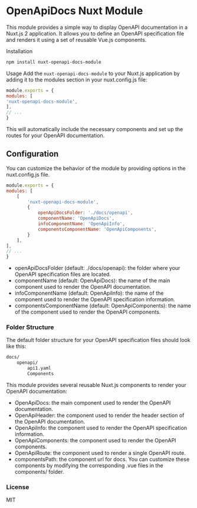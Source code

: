 # OpenApiDocs Nuxt Module
This module provides a simple way to display OpenAPI documentation in a Nuxt.js 2 application. It allows you to define an OpenAPI specification file and renders it using a set of reusable Vue.js components.

Installation
```bash
npm install nuxt-openapi-docs-module
```

Usage
Add the `nuxt-openapi-docs-module` to your Nuxt.js application by adding it to the modules section in your nuxt.config.js file:

```javascript
module.exports = {
modules: [
'nuxt-openapi-docs-module',
],
// ...
}
```
This will automatically include the necessary components and set up the routes for your OpenAPI documentation.

## Configuration
You can customize the behavior of the module by providing options in the nuxt.config.js file.

```javascript
module.exports = {
modules: [
    [
        'nuxt-openapi-docs-module',
        {
            openApiDocsFolder: './docs/openapi',
            componentName: 'OpenApiDocs',
            infoComponentName: 'OpenApiInfo',
            componentsComponentName: 'OpenApiComponents',
        }
    ],
],
// ...
}
```
- openApiDocsFolder (default: ./docs/openapi): the folder where your OpenAPI specification files are located.
- componentName (default: OpenApiDocs): the name of the main component used to render the OpenAPI documentation.
- infoComponentName (default: OpenApiInfo): the name of the component used to render the OpenAPI specification information.
- componentsComponentName (default: OpenApiComponents): the name of the component used to render the OpenAPI components.

### Folder Structure
The default folder structure for your OpenAPI specification files should look like this:

```markdown
docs/
    openapi/
        api1.yaml
        Components
```
This module provides several reusable Nuxt.js components to render your OpenAPI documentation:

- OpenApiDocs: the main component used to render the OpenAPI documentation.
- OpenApiHeader: the component used to render the header section of the OpenAPI documentation.
- OpenApiInfo: the component used to render the OpenAPI specification information.
- OpenApiComponents: the component used to render the OpenAPI components.
- OpenApiRoute: the component used to render a single OpenAPI route.
- componentsPath: the component url for docs.
You can customize these components by modifying the corresponding .vue files in the components/ folder.

### License
MIT
